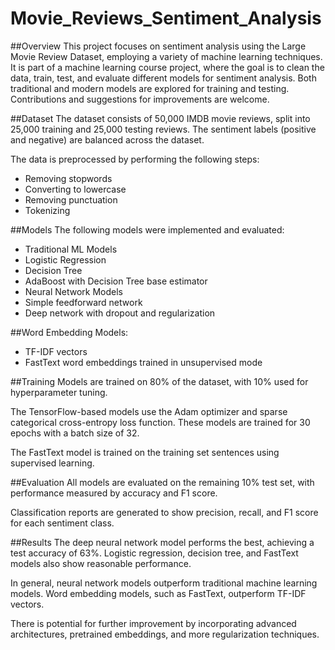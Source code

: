 # Movie_Reviews_Sentiment_Analysis

##Overview
This project focuses on sentiment analysis using the Large Movie Review Dataset, employing a variety of machine learning techniques. It is part of a machine learning course project, where the goal is to clean the data, train, test, and evaluate different models for sentiment analysis. Both traditional and modern models are explored for training and testing. Contributions and suggestions for improvements are welcome.

##Dataset
The dataset consists of 50,000 IMDB movie reviews, split into 25,000 training and 25,000 testing reviews. The sentiment labels (positive and negative) are balanced across the dataset.

The data is preprocessed by performing the following steps:

- Removing stopwords
- Converting to lowercase
- Removing punctuation
- Tokenizing

##Models
The following models were implemented and evaluated:
- Traditional ML Models
- Logistic Regression
- Decision Tree
- AdaBoost with Decision Tree base estimator
- Neural Network Models
- Simple feedforward network
- Deep network with dropout and regularization

##Word Embedding Models:
- TF-IDF vectors
- FastText word embeddings trained in unsupervised mode

##Training
Models are trained on 80% of the dataset, with 10% used for hyperparameter tuning.

The TensorFlow-based models use the Adam optimizer and sparse categorical cross-entropy loss function. These models are trained for 30 epochs with a batch size of 32.

The FastText model is trained on the training set sentences using supervised learning.

##Evaluation
All models are evaluated on the remaining 10% test set, with performance measured by accuracy and F1 score.

Classification reports are generated to show precision, recall, and F1 score for each sentiment class.

##Results
The deep neural network model performs the best, achieving a test accuracy of 63%. Logistic regression, decision tree, and FastText models also show reasonable performance.

In general, neural network models outperform traditional machine learning models. Word embedding models, such as FastText, outperform TF-IDF vectors.

There is potential for further improvement by incorporating advanced architectures, pretrained embeddings, and more regularization techniques.
